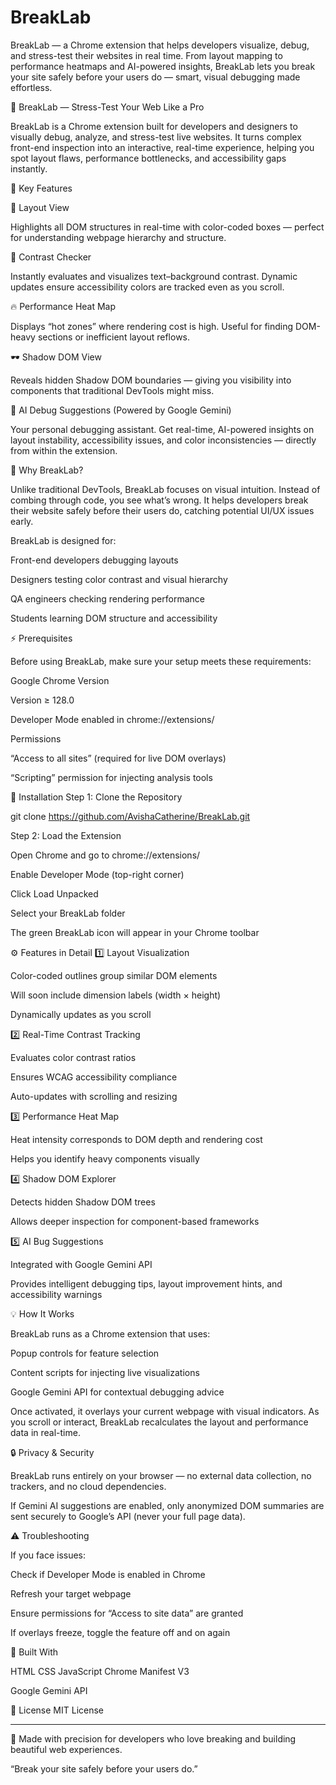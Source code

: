 # BreakLab
BreakLab — a Chrome extension that helps developers visualize, debug, and stress-test their websites in real time. From layout mapping to performance heatmaps and AI-powered insights, BreakLab lets you break your site safely before your users do — smart, visual debugging made effortless.

🧩 BreakLab — Stress-Test Your Web Like a Pro

BreakLab is a Chrome extension built for developers and designers to visually debug, analyze, and stress-test live websites.
It turns complex front-end inspection into an interactive, real-time experience, helping you spot layout flaws, performance bottlenecks, and accessibility gaps instantly.


🌟 Key Features

🎨 Layout View

Highlights all DOM structures in real-time with color-coded boxes — perfect for understanding webpage hierarchy and structure.

🌈 Contrast Checker

Instantly evaluates and visualizes text–background contrast.
Dynamic updates ensure accessibility colors are tracked even as you scroll.

🔥 Performance Heat Map

Displays “hot zones” where rendering cost is high.
Useful for finding DOM-heavy sections or inefficient layout reflows.

🕶️ Shadow DOM View

Reveals hidden Shadow DOM boundaries — giving you visibility into components that traditional DevTools might miss.

🧠 AI Debug Suggestions (Powered by Google Gemini)

Your personal debugging assistant.
Get real-time, AI-powered insights on layout instability, accessibility issues, and color inconsistencies — directly from within the extension.

🎯 Why BreakLab?

Unlike traditional DevTools, BreakLab focuses on visual intuition.
Instead of combing through code, you see what’s wrong.
It helps developers break their website safely before their users do, catching potential UI/UX issues early.

BreakLab is designed for:

Front-end developers debugging layouts

Designers testing color contrast and visual hierarchy

QA engineers checking rendering performance

Students learning DOM structure and accessibility

⚡ Prerequisites

Before using BreakLab, make sure your setup meets these requirements:

Google Chrome Version

Version ≥ 128.0

Developer Mode enabled in chrome://extensions/

Permissions

“Access to all sites” (required for live DOM overlays)

“Scripting” permission for injecting analysis tools

🚀 Installation
Step 1: Clone the Repository

git clone https://github.com/AvishaCatherine/BreakLab.git

Step 2: Load the Extension

Open Chrome and go to chrome://extensions/

Enable Developer Mode (top-right corner)

Click Load Unpacked

Select your BreakLab folder

The green BreakLab icon will appear in your Chrome toolbar

⚙️ Features in Detail
1️⃣ Layout Visualization

Color-coded outlines group similar DOM elements

Will soon include dimension labels (width × height)

Dynamically updates as you scroll

2️⃣ Real-Time Contrast Tracking

Evaluates color contrast ratios

Ensures WCAG accessibility compliance

Auto-updates with scrolling and resizing

3️⃣ Performance Heat Map

Heat intensity corresponds to DOM depth and rendering cost

Helps you identify heavy components visually

4️⃣ Shadow DOM Explorer

Detects hidden Shadow DOM trees

Allows deeper inspection for component-based frameworks

5️⃣ AI Bug Suggestions

Integrated with Google Gemini API

Provides intelligent debugging tips, layout improvement hints, and accessibility warnings

💡 How It Works

BreakLab runs as a Chrome extension that uses:

Popup controls for feature selection

Content scripts for injecting live visualizations

Google Gemini API for contextual debugging advice

Once activated, it overlays your current webpage with visual indicators.
As you scroll or interact, BreakLab recalculates the layout and performance data in real-time.

🔒 Privacy & Security

BreakLab runs entirely on your browser —
no external data collection, no trackers, and no cloud dependencies.

If Gemini AI suggestions are enabled, only anonymized DOM summaries are sent securely to Google’s API (never your full page data).

⚠️ Troubleshooting

If you face issues:

Check if Developer Mode is enabled in Chrome

Refresh your target webpage

Ensure permissions for “Access to site data” are granted

If overlays freeze, toggle the feature off and on again

🧠 Built With

HTML
CSS
JavaScript
Chrome Manifest V3

Google Gemini API

📝 License
MIT License

----------------------------------------------------------------------------------------------------------------------------------------------------
💚 Made with precision for developers who love breaking and building beautiful web experiences.


“Break your site safely before your users do.”
